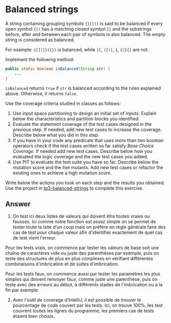 # Balanced strings

A string containing grouping symbols `{}[]()` is said to be balanced if every open symbol `{[(` has a matching closed symbol `]}` and the substrings before, after and between each pair of symbols is also balanced. The empty string is considered as balanced.

For example: `{[][]}({})` is balanced, while `][`, `([)]`, `{`, `{(}{}` are not.

Implement the following method:

```java
public static boolean isBalanced(String str) {
    ...
}
```

`isBalanced` returns `true` if `str` is balanced according to the rules explained above. Otherwise, it returns `false`.

Use the coverage criteria studied in classes as follows:

1. Use input space partitioning to design an initial set of inputs. Explain below the characteristics and partition blocks you identified.
2. Evaluate the statement coverage of the test cases designed in the previous step. If needed, add new test cases to increase the coverage. Describe below what you did in this step.
3. If you have in your code any predicate that uses more than two boolean operators check if the test cases written so far satisfy *Base Choice Coverage*. If needed add new test cases. Describe below how you evaluated the logic coverage and the new test cases you added.
4. Use PIT to evaluate the test suite you have so far. Describe below the mutation score and the live mutants. Add new test cases or refactor the existing ones to achieve a high mutation score.

Write below the actions you took on each step and the results you obtained.
Use the project in [tp3-balanced-strings](../code/tp3-balanced-strings) to complete this exercise.

## Answer

1. On test ici deux listes de valeurs qui doivent être toutes vraies ou fausses. Ici comme notre fonction est assez simple on se permet de tester toute la lsite d'un coup mais on préfère en règle générale faire des cas de test pour chaque valeur afin d'identifier exactement de quel cas de test vient l'erreur.

Pour les tests vrais, on commence par tester les valeurs de base soit une chaîne de caractères vide ou juste des parenthèses par exemple, puis on teste des structures de plus en plus complexes en vérifiant différentes combinaisons d'imbrication et de suites d'imbrication.

Pour les tests faux, on commence aussi par tester les paramètres les plus simples qui doivent renvoyer faux, comme juste une parenthèse, puis on teste avec des erreurs au début, à différents stades de l'imbrication ou à la fin par exemple. 

2. Avec l'outil de coverage d'IntelliJ, il est possible de trouver le pourcentage de code couvert par les tests. Ici, on trouve 100%, les test couvrent toutes les lignes du programme, les premiers cas de tests étaient bien choisis.